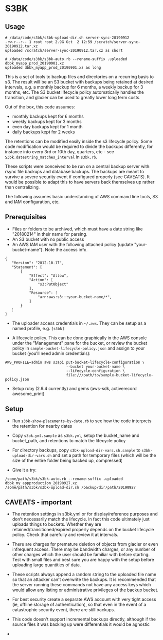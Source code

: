 
# S3BK

## Usage

```
# /data/code/s3bk/s3bk-upload-dir.sh server-sync-20190912
-rw-r--r-- 1 root root 2.9G Oct  2 12:59 /scratch/server-sync-20190912.tar.xz
uploaded /scratch/server-sync-20190912.tar.xz as short

# /data/code/s3bk/s3bk-auto.rb --rename-suffix .uploaded dbbk_myapp_prod_20190901.xz
uploaded dbbk_myapp_prod_20190901.xz as long

```


This is a set of tools to backup files and directories on a recurring basis to s3.  The result will be an S3 bucket with backups being retained at desired intervals, e.g. a monthly backup for 6 months, a weekly backup for 3 months, etc.  The S3 bucket lifecycle policy automatically handles the transition, and glacier can be used to greatly lower long term costs.

Out of the box, this code assumes:
- monthly backups kept for 6 months
- weekly backups kept for 3 months
- even day backups kept for 1 month
- daily backups kept for 2 weeks

The retentions can be modified easily inside the s3 lifecycle policy.  Some code modification would be required to divide the backups differently, for instance into every 3rd or 10th day, quarters, etc - see `S3bk.datestring_matches_interval` in `s3bk.rb`.

These scripts were conceived to be run on a central backup server with rsync file backups and database backups.  The backups are meant to survive a severe security event if configured properly (see CAVEATS).  It would be possible to adapt this to have servers back themselves up rather than centralizing.

The following assumes basic understanding of AWS command line tools, S3 and IAM configuration, etc.

## Prerequisites

- Files or folders to be archived, which must have a date string like "20180214" in their name for parsing.
- An S3 bucket with no public access
- An AWS IAM user with the following attached policy (update "your-bucket-name").  Note the access info.

```
{
   "Version": "2012-10-17",
   "Statement": [
       {
           "Effect": "Allow",
           "Action": [
               "s3:PutObject"
           ],
           "Resource": [
               "arn:aws:s3:::your-bucket-name/*",
           ]
       }
   ]
}
```

- The uploader access credentials in `~/.aws`.  They can be setup as a named profile, e.g. `[s3bk]`

- A lifecycle policy.  This can be done graphically in the AWS console under the "Management" pane for the bucket, or review the bucket policy in `sample-bucket-lifecycle-policy.json` and assign to your bucket (you'll need admin credentials):
```
AWS_PROFILE=admin aws s3api put-bucket-lifecycle-configuration \
                            --bucket your-bucket-name \
                            --lifecycle-configuration \
                            file:///path/to/sample-bucket-lifecycle-policy.json
```

- Setup ruby (2.6.4 currently) and gems (aws-sdk, activerecord awesome_print)

## Setup

- Run `s3bk-show-placements-by-date.rb` to see how the code interprets the retention for nearby dates

- Copy `s3bk.yml.sample` as `s3bk.yml`, setup the bucket_name and bucket_path, and retentions to match the lifecycle policy

- For directory backups, copy `s3bk-upload-dir-vars.sh.sample` to `s3bk-upload-dir-vars.sh` and set a path for temporary files (which will be the size of the entire folder being backed up, compressed)

- Give it a try:
```
/some/path/s3bk/s3bk-auto.rb --rename-suffix .uploaded dbbk_my_appproduction_20190927.xz
/some/path/s3bk/s3bk-upload-dir.sh /backup/dir/path/20190927
```


## CAVEATS - important
- The retention settings in s3bk.yml or for display/reference purposes and don't necessarily match the lifecycle.  In fact this code ultimately just uploads things to buckets.  Whether they are retained/transitioned/expired properly depends on the bucket lifecycle policy.  Check that carefully and review it at intervals.

- There are charges for premature deletion of objects from glacier or even infrequent access.  There may be bandwidth charges, or any number of other charges which the user should be familiar with before starting.  Test with small files and best sure you are happy with the setup before uploading large quantities of data.

- These scripts always append a random string to the uploaded file name so that an attacker can't overwrite the backups.  It is recommended that the server running these commands not have any access keys which would allow any listing or administrative privileges of the backup bucket.

- For best security create a separate AWS account with very tight access (ie, offline storage of authentication), so that even in the event of a catastrophic security event, there are still backups.

- This code doesn't support incremental backups directly, although if the source files it was backing up were differentials it would be agnostic
-
